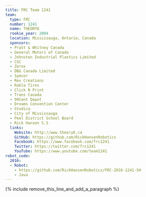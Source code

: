 ```yaml
---
title: FRC Team 1241
team:
  type: FRC
  number: 1241
  name: THEORY6
  rookie_year: 2004
  location: Mississauga, Ontario, Canada
  sponsors:
  - Pratt & Whitney Canada
  - General Motors of Canada
  - Johnston Industrial Plastics Limited
  - CSC
  - Zerox
  - DBG Canada Limited
  - Symcor
  - Rev Creations
  - Rakla Tires
  - Click N Print
  - Trans Canada
  - 99Cent Depot
  - Dreams Convention Center
  - Studica
  - City of Mississauga
  - Peel District School Board
  - Rick Hansen S.S
  links:
    Website: http://www.theory6.ca
    GitHub: https://github.com/RickHansenRobotics
    Facebook: https://www.facebook.com/frc1241
    Twitter: https://twitter.com/frc1241
    YouTube: https://www.youtube.com/team1241
robot_code:
  2016:
  - Robot:
    - https://github.com/RickHansenRobotics/FRC-2016-1241-SH
    - Java
---
```


{% include remove_this_line_and_add_a_paragraph %}